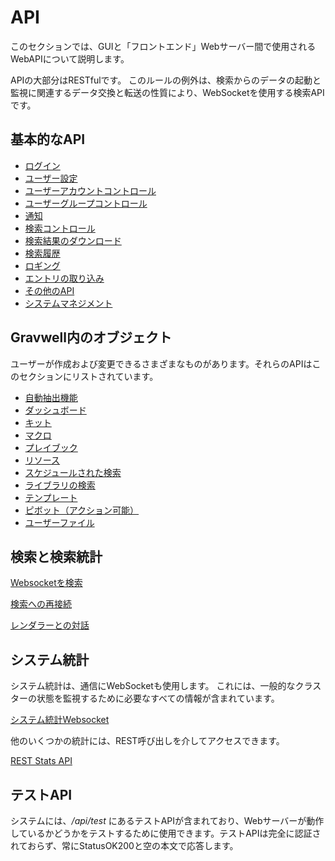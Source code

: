 # API

このセクションでは、GUIと「フロントエンド」Webサーバー間で使用されるWebAPIについて説明します。

APIの大部分はRESTfulです。 このルールの例外は、検索からのデータの起動と監視に関連するデータ交換と転送の性質により、WebSocketを使用する検索APIです。

## 基本的なAPI

* [ログイン](login.md)
* [ユーザー設定](userprefs.md)
* [ユーザーアカウントコントロール](account.md)
* [ユーザーグループコントロール](groups.md)
* [通知](notifications.md)
* [検索コントロール](searchctrl.md)
* [検索結果のダウンロード](download.md)
* [検索履歴](searchhistory.md)
* [ロギング](loglevel.md)
* [エントリの取り込み](ingest.md)
* [その他のAPI](misc.md)
* [システムマネジメント](management.md)

## Gravwell内のオブジェクト

ユーザーが作成および変更できるさまざまなものがあります。それらのAPIはこのセクションにリストされています。

* [自動抽出機能](extractors.md)
* [ダッシュボード](dashboards.md)
* [キット](kits.md)
* [マクロ](macros.md)
* [プレイブック](playbooks.md)
* [リソース](resources.md)
* [スケジュールされた検索](scheduledsearches.md)
* [ライブラリの検索](searchlibrary.md)
* [テンプレート](templates.md)
* [ピボット（アクション可能）](pivots.md)
* [ユーザーファイル](userfiles.md)

## 検索と検索統計

[Websocketを検索](websocket-search.md)

[検索への再接続](websocket-search-attach.md)

[レンダラーとの対話](websocket-render.md)

## システム統計

システム統計は、通信にWebSocketも使用します。 これには、一般的なクラスターの状態を監視するために必要なすべての情報が含まれています。

[システム統計Websocket](websocket-stats.md)

他のいくつかの統計には、REST呼び出しを介してアクセスできます。

[REST Stats API](stats-json.md)

## テストAPI

システムには、_/api/test_ にあるテストAPIが含まれており、Webサーバーが動作しているかどうかをテストするために使用できます。テストAPIは完全に認証されておらず、常にStatusOK200と空の本文で応答します。

